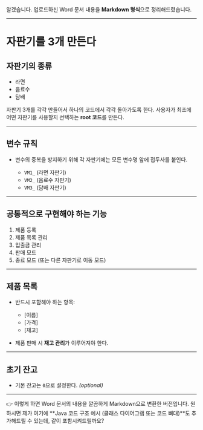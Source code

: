 알겠습니다. 업로드하신 Word 문서 내용을 **Markdown 형식**으로 정리해드렸습니다.

---

# 자판기를 3개 만든다

## 자판기의 종류

* 라면
* 음료수
* 담배

자판기 3개를 각각 만들어서 하나의 코드에서 각각 돌아가도록 한다.
사용자가 최초에 어떤 자판기를 사용할지 선택하는 **root 코드**를 만든다.

---

## 변수 규칙

* 변수의 중복을 방지하기 위해 각 자판기에는 모든 변수명 앞에 접두사를 붙인다.

  * `VM1_` (라면 자판기)
  * `VM2_` (음료수 자판기)
  * `VM3_` (담배 자판기)

---

## 공통적으로 구현해야 하는 기능

1. 제품 등록
2. 제품 목록 관리
3. 입출금 관리
4. 판매 모드
5. 종료 모드 (또는 다른 자판기로 이동 모드)

---

## 제품 목록

* 반드시 포함해야 하는 항목:

  * \[이름]
  * \[가격]
  * \[재고]

* 제품 판매 시 **재고 관리**가 이루어져야 한다.

---

## 초기 잔고

* 기본 잔고는 `0`으로 설정한다. *(optional)*

---

👉 이렇게 하면 Word 문서의 내용을 깔끔하게 Markdown으로 변환한 버전입니다.
원하시면 제가 여기에 \*\*Java 코드 구조 예시 (클래스 다이어그램 또는 코드 뼈대)\*\*도 추가해드릴 수 있는데, 같이 포함시켜드릴까요?

